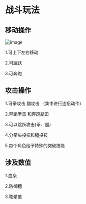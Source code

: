 # 战斗玩法

## 移动操作

![image](https://github.com/kof123w/MyGame/assets/40864999/8b5895d9-b02d-424e-a572-1ce28b3d38b2)

1.可上下左右移动 

2.可跳跃 

3.可奔跑

## 攻击操作

1.可拳攻击 腿攻击 （集中进行连招动作）

2.奔跑拳击 和奔跑腿击

3.可以跳跃攻击(拳、腿)

4.分拳头投技和腿投技

5.每个角色给予特殊的突破技能

## 涉及数值

1.血条

2.防御槽

3.眩晕值

